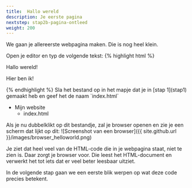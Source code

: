 ```yaml
---
title:  Hallo wereld
description: Je eerste pagina
nextstep: stap2b-pagina-ontleed
weight: 200
---
```

We gaan je allereerste webpagina maken. Die is nog heel klein.

Open je editor en typ de volgende tekst:
{% highlight html %}<!doctype html>
<html>
    <head>
    <title>Mijn allereerste webpagina</title>
    </head>
    <body>
        <p>Hallo wereld!</p>
        <p>Hier ben ik!</p>
    </body>
</html>{% endhighlight %}
Sla het bestand op in het mapje dat je in [stap 1](stap1) gemaakt heb en geef het de naam `index.html`

<ul class="folderlist">
    <li class="folder">Mijn website
        <ul>
            <li class="file selected">index.html</li>
        </ul>
    </li>
</ul>

Als je nu dubbelklikt op dit bestandje, zal je browser openen en zie je een scherm dat lijkt op dit:
![Screenshot van een browser]({{ site.github.url }}/images/browser_helloworld.png)

Je ziet dat heel veel van de HTML-code die in je webpagina staat, niet te zien is. Daar zorgt je browser voor. Die leest het HTML-document en verwerkt het tot iets dat er veel beter leesbaar uitziet.

In de volgende stap gaan we een eerste blik werpen op wat deze code precies betekent.
